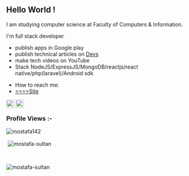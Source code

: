 ## Hello World ! 
I am studying computer science at Faculty of Computers & Information. 

I'm full stack developer  
*  publish apps in Google play
*  publish technical articles on [Devs](https://devss.netlify.app/)
*  make tech videos on YouTube 
* Stack NodeJS/ExpressJS/MongoDB/reactjs/react native/php(laravel)/Android sdk
- How to reach me: 
- [====Site](https://devss.netlify.app/)
<a href="https://stackoverflow.com/users/13516633/mostafa-soltan">
  <img align="left" alt="Mostafa Sultan" width="22px" src="https://cdn.jsdelivr.net/npm/simple-icons@v3/icons/stackoverflow.svg" />
</a>
<a href="https://www.linkedin.com/in/mostafa-sultan/">
  <img align="left" alt="Mostafa Sultar" width="22px" src="https://cdn.jsdelivr.net/npm/simple-icons@v3/icons/linkedin.svg" />
</a>

 
<br>

<p align="right"> <h3>Profile Views :-</h3> <img src="https://komarev.com/ghpvc/?username=mostafa-sultan&label=Profile%20views&color=0e75b6&style=flat" alt="mostafa142" /> 
  </p>

  

<p>&nbsp;<img align="center" src="https://github-readme-stats.vercel.app/api?username=mostafa-sultan&show_icons=true&locale=en&bg_color=0d1117&text_color=ffffff" alt="mostafa-sultan" /></p>

<br>

<p><img align="center" src="https://github-readme-streak-stats.herokuapp.com/?user=mostafa-sultan&theme=dark&background=0d1117&date_format=M%20j%5B%2C%20Y%5D&" alt="mostafa-sultan" /></p>

<br>
   
